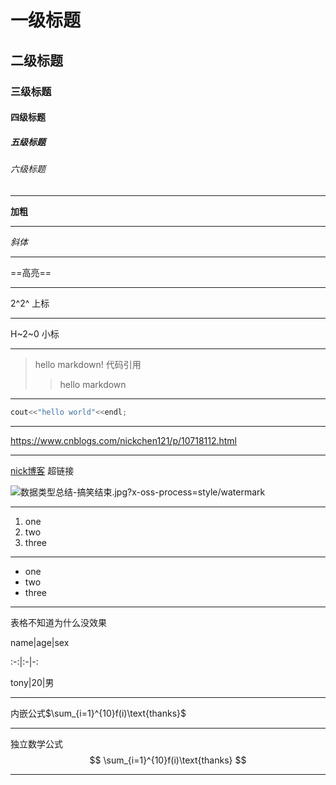 # 一级标题

## 二级标题

### 三级标题

#### 四级标题

##### 五级标题

###### 六级标题

---

**加粗**

---

*斜体*

---

==高亮==

---

2^2^ 上标

---

H~2~0 小标

---

> hello markdown! 代码引用
>
> > hello markdown

---

```CPP
cout<<"hello world"<<endl;
```

---

<https://www.cnblogs.com/nickchen121/p/10718112.html>

---

[nick博客](https://www.cnblogs.com/nickchen121/p/10718112.html) 超链接



![数据类型总结-搞笑结束.jpg?x-oss-process=style/watermark](https://imgmd.oss-cn-shanghai.aliyuncs.com/Python从入门到放弃/数据类型总结-搞笑结束.jpg?x-oss-process=style/watermark '描述信息')

---

1. one
2. two
3. three

---

* one
* two
* three

---

表格不知道为什么没效果

name|age|sex

:-:|:-|-:

tony|20|男

---

内嵌公式$\sum_{i=1}^{10}f(i)\text{thanks}$

---

独立数学公式
$$
\sum_{i=1}^{10}f(i)\text{thanks}
$$

---











